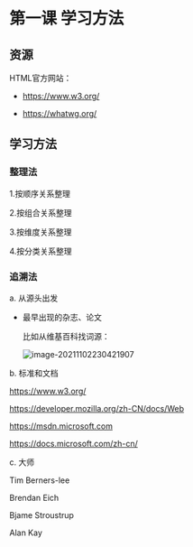 # 第一课 学习方法

## 资源

HTML官方网站：

- https://www.w3.org/ 
  
- https://whatwg.org/



## 学习方法

### 整理法

1.按顺序关系整理

2.按组合关系整理

3.按维度关系整理

4.按分类关系整理

### 追溯法

a. 从源头出发

- 最早出现的杂志、论文

  比如从维基百科找词源：

  ![image-20211102230421907](https://i.loli.net/2021/11/02/g2xzChUX1nEDkoL.png)

b. 标准和文档

https://www.w3.org/ 

https://developer.mozilla.org/zh-CN/docs/Web

https://msdn.microsoft.com

https://docs.microsoft.com/zh-cn/

c. 大师

Tim Berners-lee

Brendan Eich

Bjame Stroustrup

Alan Kay
